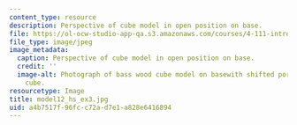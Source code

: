 ```yaml
---
content_type: resource
description: Perspective of cube model in open position on base.
file: https://ol-ocw-studio-app-qa.s3.amazonaws.com/courses/4-111-introduction-to-architecture-environmental-design-spring-2014/a4b7517f96fcc72ad7e1a828e6416894_model12_hs_ex3.jpg
file_type: image/jpeg
image_metadata:
  caption: Perspective of cube model in open position on base.
  credit: ''
  image-alt: Photograph of bass wood cube model on basewith shifted portions of the
    cube.
resourcetype: Image
title: model12_hs_ex3.jpg
uid: a4b7517f-96fc-c72a-d7e1-a828e6416894
---
```

